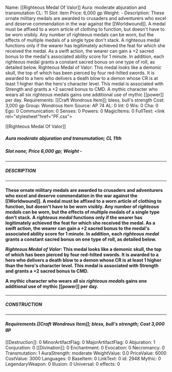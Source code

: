 Name: [[Righteous Medal Of Valor]]
Aura: moderate abjuration and transmutation
CL: 11
Slot: item
Price: 6,000 gp
Weight: -
Description: These ornate military medals are awarded to crusaders and adventurers who excel and deserve commendation in the war against the [[Worldwound]]. A medal must be affixed to a worn article of clothing to function, but doesn't have to be worn visibly. Any number of righteous medals can be worn, but the effects of multiple medals of a single type don't stack. A righteous medal functions only if the wearer has legitimately achieved the feat for which she received the medal. As a swift action, the wearer can gain a +2 sacred bonus to the medal's associated ability score for 1 minute. In addition, each righteous medal grants a constant sacred bonus on one type of roll, as detailed below. Righteous Medal of Valor: This medal looks like a demonic skull, the top of which has been pierced by four red-hilted swords. It is awarded to a hero who delivers a death blow to a demon whose CR is at least 1 higher than the hero's character level. This medal is associated with Strength and grants a +2 sacred bonus to CMD. A mythic character who wears all six righteous medals gains one additional use of mythic [[power]] per day.
Requirements: [[Craft Wondrous Item]]; bless, bull's strength
Cost: 3,000 gp
Group: Wondrous Item
Source: AP 74
AL: 0
Int: 0
Wis: 0
Cha: 0
Ego: 0
Communication: 0
Senses: 0
Powers: 0
MagicItems: 0
FullText: <link rel="stylesheet"href="PF.css"><div class="heading"><p class="alignleft">[[Righteous Medal Of Valor]]</p><div style="clear: both;"></div></div><div><h5><b>Aura </b>moderate abjuration and transmutation; <b>CL </b>11th</h5><h5><b>Slot </b>none; <b>Price </b>6,000 gp; <b>Weight </b>-</h5></div><hr/><div><h5><b>DESCRIPTION</b></h5></div><hr/><div><h4><p>These ornate military medals are awarded to crusaders and adventurers who excel and deserve commendation in the war against the [[Worldwound]]. A medal must be affixed to a worn article of clothing to function, but doesn't have to be worn visibly. Any number of <i>righteous medal</i>s can be worn, but the effects of multiple medals of a single type don't stack. A <i>righteous medal</i> functions only if the wearer has legitimately achieved the feat for which she received the medal. As a swift action, the wearer can gain a +2 sacred bonus to the medal's associated ability score for 1 minute. In addition, each <i>righteous medal</i> grants a constant sacred bonus on one type of roll, as detailed below. </p><p><i>Righteous Medal of Valor</i>: This medal looks like a demonic skull, the top of which has been pierced by four red-hilted swords. It is awarded to a hero who delivers a death blow to a demon whose CR is at least 1 higher than the hero's character level. This medal is associated with Strength and grants a +2 sacred bonus to CMD. </p><p>A mythic character who wears all six <i>righteous medal</i>s gains one additional use of mythic [[power]] per day.</p></h4></div><hr/><div><h5><b>CONSTRUCTION</b></h5></div><hr/><div><h5><b>Requirements </b>[[Craft Wondrous Item]]; bless, <i>bull's strength</i>; <b>Cost </b>3,000 gp</h5></div>
[[Destruction]]: 0
MinorArtifactFlag: 0
MajorArtifactFlag: 0
Abjuration: 1
Conjuration: 0
[[Divination]]: 0
Enchantment: 0
Evocation: 0
Necromancy: 0
Transmutation: 1
AuraStrength: moderate
WeightValue: 0.0
PriceValue: 6000
CostValue: 3000
Languages: 0
BaseItem: 0
LinkText: 0
id: 2948
Mythic: 0
LegendaryWeapon: 0
Illusion: 0
Universal: 0
effects: 0
